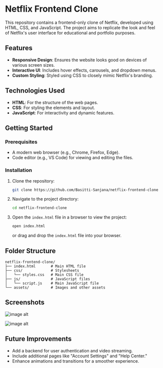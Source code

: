 # Netflix Frontend Clone

This repository contains a frontend-only clone of Netflix, developed using HTML, CSS, and JavaScript. The project aims to replicate the look and feel of Netflix's user interface for educational and portfolio purposes.

## Features

- **Responsive Design**: Ensures the website looks good on devices of various screen sizes.
- **Interactive UI**: Includes hover effects, carousels, and dropdown menus.
- **Custom Styling**: Styled using CSS to closely mimic Netflix's branding.

## Technologies Used

- **HTML**: For the structure of the web pages.
- **CSS**: For styling the elements and layout.
- **JavaScript**: For interactivity and dynamic features.

## Getting Started

### Prerequisites

- A modern web browser (e.g., Chrome, Firefox, Edge).
- Code editor (e.g., VS Code) for viewing and editing the files.

### Installation

1. Clone the repository:

   ```bash
   git clone https://github.com/Basitti-Sanjana/netflix-frontend-clone.git
   ```

2. Navigate to the project directory:

   ```bash
   cd netflix-frontend-clone
   ```

3. Open the `index.html` file in a browser to view the project:

   ```bash
   open index.html
   ```

   or drag and drop the `index.html` file into your browser.

## Folder Structure

```
netflix-frontend-clone/
├── index.html       # Main HTML file
├── css/             # Stylesheets
│   └── styles.css   # Main CSS file
├── js/              # JavaScript files
│   └── script.js    # Main JavaScript file
└── assets/          # Images and other assets
```

## Screenshots

![image alt](https://github.com/Basitti-Sanjana/Netflix_Frontend/blob/b88c850c9a4cc36f3fdd0de517d5e30df7eedf31/NETFLIX_Home.png)

![image alt](https://github.com/Basitti-Sanjana/Netflix_Frontend/blob/9cd5ec4da8bf19cb5d3dbafef93de0de8e8b1264/NetFlixPage2.png)

## Future Improvements

- Add a backend for user authentication and video streaming.
- Include additional pages like "Account Settings" and "Help Center."
- Enhance animations and transitions for a smoother experience.


